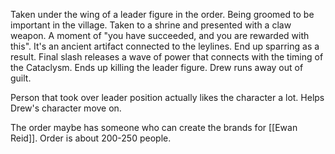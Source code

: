 Taken under the wing of a leader figure in the order. Being groomed to be important in the village. Taken to a shrine and presented with a claw weapon. A moment of "you have succeeded, and you are rewarded with this". It's an ancient artifact connected to the leylines. End up sparring as a result. Final slash releases a wave of power that connects with the timing of the Cataclysm. Ends up killing the leader figure. Drew runs away out of guilt.

Person that took over leader position actually likes the character a lot. Helps Drew's character move on.

The order maybe has someone who can create the brands for [[Ewan Reid]]. Order is about 200-250 people.